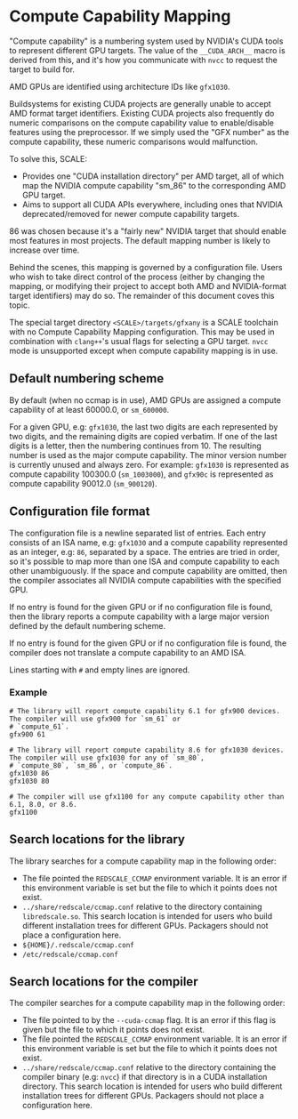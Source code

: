 # Compute Capability Mapping

"Compute capability" is a numbering system used by NVIDIA's CUDA tools to
represent different GPU targets. The value of the `__CUDA_ARCH__` macro is
derived from this, and it's how you communicate with `nvcc` to request the
target to build for.

AMD GPUs are identified using architecture IDs like `gfx1030`.

Buildsystems for existing CUDA projects are generally unable to accept AMD
format target identifiers. Existing CUDA projects also frequently do numeric
comparisons on the compute capability value to enable/disable features using
the preprocessor. If we simply used the "GFX number" as the compute
capability, these numeric comparisons would malfunction.

To solve this, SCALE:

- Provides one "CUDA installation directory" per AMD target, all of which
  map the NVIDIA compute capability "sm_86" to the corresponding AMD GPU target.
- Aims to support all CUDA APIs everywhere, including ones that NVIDIA
  deprecated/removed for newer compute capability targets.

86 was chosen because it's a "fairly new" NVIDIA target that should enable
most features in most projects. The default mapping number is likely to
increase over time.

Behind the scenes, this mapping is governed by a configuration file. Users
who wish to take direct control of the process (either by changing the
mapping, or modifying their project to accept both AMD and NVIDIA-format
target identifiers) may do so. The remainder of this document coves this topic.

The special target directory `<SCALE>/targets/gfxany` is a SCALE toolchain
with no Compute Capability Mapping configuration. This may be used in
combination with `clang++`'s usual flags for selecting a GPU target. `nvcc`
mode is unsupported except when compute capability mapping is in use.

## Default numbering scheme

By default (when no ccmap is in use), AMD GPUs are assigned a compute
capability of at least 60000.0, or `sm_600000`.

For a given GPU, e.g: `gfx1030`, the last two digits are each represented by
two digits, and the remaining digits are copied verbatim. If one
of the last digits is a letter, then the numbering continues from 10. The
resulting number is used as the major compute capability. The minor version
number is currently unused and always zero. For example: `gfx1030` is
represented as compute capability 100300.0 (`sm_1003000`), and `gfx90c` is
represented as compute capability 90012.0 (`sm_900120`).



## Configuration file format

The configuration file is a newline separated list of entries. Each entry
consists of an ISA name, e.g: `gfx1030` and a
compute capability represented as an integer, e.g: `86`, separated by a space.
The entries are tried in order, so it's
possible to map more than one ISA and compute capability to each other
unambiguously. If the space and compute
capability are omitted, then the compiler associates all NVIDIA compute
capabilities with the specified GPU.

If no entry is found for the given GPU or if no configuration file is found,
then the library reports a compute
capability with a large major version defined by the default numbering scheme.

If no entry is found for the given GPU or if no configuration file is found, the
compiler does not translate a compute
capability to an AMD ISA.

Lines starting with `#` and empty lines are ignored.

### Example

```
# The library will report compute capability 6.1 for gfx900 devices. The compiler will use gfx900 for `sm_61` or
# `compute_61`.
gfx900 61

# The library will report compute capability 8.6 for gfx1030 devices. The compiler will use gfx1030 for any of `sm_80`,
# `compute_80`, `sm_86`, or `compute_86`.
gfx1030 86
gfx1030 80

# The compiler will use gfx1100 for any compute capability other than 6.1, 8.0, or 8.6.
gfx1100
```

## Search locations for the library

The library searches for a compute capability map in the following order:

- The file pointed the `REDSCALE_CCMAP` environment variable. It is an error if
  this environment variable is set but the
  file to which it points does not exist.
- `../share/redscale/ccmap.conf` relative to the directory
  containing `libredscale.so`. This search location is intended
  for users who build different installation trees for different GPUs. Packagers
  should not place a configuration here.
- `${HOME}/.redscale/ccmap.conf`
- `/etc/redscale/ccmap.conf`

## Search locations for the compiler

The compiler searches for a compute capability map in the following order:

- The file pointed to by the `--cuda-ccmap` flag. It is an error if this flag is
  given but the file to which it points
  does not exist.
- The file pointed the `REDSCALE_CCMAP` environment variable. It is an error if
  this environment variable is set but the
  file to which it points does not exist.
- `../share/redscale/ccmap.conf` relative to the directory containing the
  compiler binary (e.g: `nvcc`) if that
  directory is in a CUDA installation directory. This search location is
  intended for users who build different
  installation trees for different GPUs. Packagers should not place a
  configuration here.
